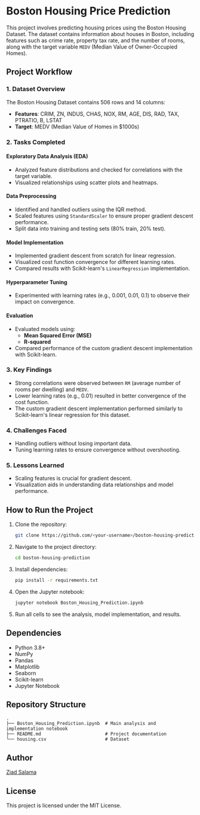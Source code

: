 # Boston Housing Price Prediction

This project involves predicting housing prices using the Boston Housing Dataset. The dataset contains information about houses in Boston, including features such as crime rate, property tax rate, and the number of rooms, along with the target variable `MEDV` (Median Value of Owner-Occupied Homes).

## Project Workflow

### 1. Dataset Overview
The Boston Housing Dataset contains 506 rows and 14 columns:
- **Features**: CRIM, ZN, INDUS, CHAS, NOX, RM, AGE, DIS, RAD, TAX, PTRATIO, B, LSTAT
- **Target**: MEDV (Median Value of Homes in $1000s)

### 2. Tasks Completed

#### Exploratory Data Analysis (EDA)
- Analyzed feature distributions and checked for correlations with the target variable.
- Visualized relationships using scatter plots and heatmaps.

#### Data Preprocessing
- Identified and handled outliers using the IQR method.
- Scaled features using `StandardScaler` to ensure proper gradient descent performance.
- Split data into training and testing sets (80% train, 20% test).

#### Model Implementation
- Implemented gradient descent from scratch for linear regression.
- Visualized cost function convergence for different learning rates.
- Compared results with Scikit-learn's `LinearRegression` implementation.

#### Hyperparameter Tuning
- Experimented with learning rates (e.g., 0.001, 0.01, 0.1) to observe their impact on convergence.

#### Evaluation
- Evaluated models using:
  - **Mean Squared Error (MSE)**
  - **R-squared**
- Compared performance of the custom gradient descent implementation with Scikit-learn.

### 3. Key Findings
- Strong correlations were observed between `RM` (average number of rooms per dwelling) and `MEDV`.
- Lower learning rates (e.g., 0.01) resulted in better convergence of the cost function.
- The custom gradient descent implementation performed similarly to Scikit-learn's linear regression for this dataset.

### 4. Challenges Faced
- Handling outliers without losing important data.
- Tuning learning rates to ensure convergence without overshooting.

### 5. Lessons Learned
- Scaling features is crucial for gradient descent.
- Visualization aids in understanding data relationships and model performance.

## How to Run the Project

1. Clone the repository:
   ```bash
   git clone https://github.com/<your-username>/boston-housing-prediction.git
   ```

2. Navigate to the project directory:
   ```bash
   cd boston-housing-prediction
   ```

3. Install dependencies:
   ```bash
   pip install -r requirements.txt
   ```

4. Open the Jupyter notebook:
   ```bash
   jupyter notebook Boston_Housing_Prediction.ipynb
   ```

5. Run all cells to see the analysis, model implementation, and results.

## Dependencies
- Python 3.8+
- NumPy
- Pandas
- Matplotlib
- Seaborn
- Scikit-learn
- Jupyter Notebook

## Repository Structure
```
.
├── Boston_Housing_Prediction.ipynb  # Main analysis and implementation notebook
├── README.md                        # Project documentation
└── housing.csv                      # Dataset
```

## Author
[Ziad Salama](https://github.com/ziadsalama95)

## License
This project is licensed under the MIT License.
